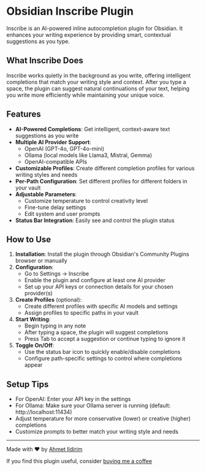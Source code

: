 # Obsidian Inscribe Plugin

Inscribe is an AI-powered inline autocompletion plugin for Obsidian. It enhances your writing experience by providing smart, contextual suggestions as you type.

## What Inscribe Does

Inscribe works quietly in the background as you write, offering intelligent completions that match your writing style and context. After you type a space, the plugin can suggest natural continuations of your text, helping you write more efficiently while maintaining your unique voice.

## Features

- **AI-Powered Completions**: Get intelligent, context-aware text suggestions as you write
- **Multiple AI Provider Support**:
  - OpenAI (GPT-4o, GPT-4o-mini)
  - Ollama (local models like Llama3, Mistral, Gemma)
  - OpenAI-compatible APIs
- **Customizable Profiles**: Create different completion profiles for various writing styles and needs
- **Per-Path Configuration**: Set different profiles for different folders in your vault
- **Adjustable Parameters**:
  - Customize temperature to control creativity level
  - Fine-tune delay settings
  - Edit system and user prompts
- **Status Bar Integration**: Easily see and control the plugin status

## How to Use

1. **Installation**: Install the plugin through Obsidian's Community Plugins browser or manually
2. **Configuration**:
   - Go to Settings → Inscribe
   - Enable the plugin and configure at least one AI provider
   - Set up your API keys or connection details for your chosen provider(s)
3. **Create Profiles** (optional):
   - Create different profiles with specific AI models and settings
   - Assign profiles to specific paths in your vault
4. **Start Writing**:
   - Begin typing in any note
   - After typing a space, the plugin will suggest completions
   - Press Tab to accept a suggestion or continue typing to ignore it
5. **Toggle On/Off**:
   - Use the status bar icon to quickly enable/disable completions
   - Configure path-specific settings to control where completions appear

## Setup Tips

- For OpenAI: Enter your API key in the settings
- For Ollama: Make sure your Ollama server is running (default: http://localhost:11434)
- Adjust temperature for more conservative (lower) or creative (higher) completions
- Customize prompts to better match your writing style and needs

---

Made with ❤️ by [Ahmet Ildirim](https://github.com/ahmetildirim)

If you find this plugin useful, consider [buying me a coffee](https://buymeacoffee.com/ahmetildirim)

